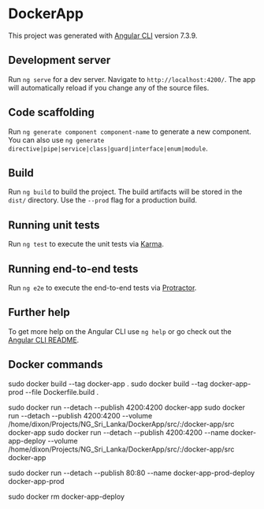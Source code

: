 # DockerApp

This project was generated with [Angular CLI](https://github.com/angular/angular-cli) version 7.3.9.

## Development server

Run `ng serve` for a dev server. Navigate to `http://localhost:4200/`. The app will automatically reload if you change any of the source files.

## Code scaffolding

Run `ng generate component component-name` to generate a new component. You can also use `ng generate directive|pipe|service|class|guard|interface|enum|module`.

## Build

Run `ng build` to build the project. The build artifacts will be stored in the `dist/` directory. Use the `--prod` flag for a production build.

## Running unit tests

Run `ng test` to execute the unit tests via [Karma](https://karma-runner.github.io).

## Running end-to-end tests

Run `ng e2e` to execute the end-to-end tests via [Protractor](http://www.protractortest.org/).

## Further help

To get more help on the Angular CLI use `ng help` or go check out the [Angular CLI README](https://github.com/angular/angular-cli/blob/master/README.md).

## Docker commands

sudo docker build --tag docker-app .
sudo docker build --tag docker-app-prod --file Dockerfile.build .

sudo docker run --detach --publish 4200:4200 docker-app
sudo docker run --detach --publish 4200:4200 --volume /home/dixon/Projects/NG_Sri_Lanka/DockerApp/src/:/docker-app/src docker-app
sudo docker run --detach --publish 4200:4200 --name docker-app-deploy --volume /home/dixon/Projects/NG_Sri_Lanka/DockerApp/src/:/docker-app/src docker-app

sudo docker run --detach --publish 80:80 --name docker-app-prod-deploy docker-app-prod

sudo docker rm docker-app-deploy
